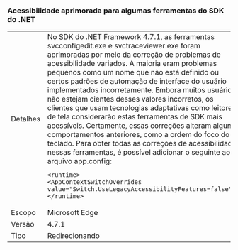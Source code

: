### <a name="improved-accessibility-for-some-net-sdk-tools"></a>Acessibilidade aprimorada para algumas ferramentas do SDK do .NET

|   |   |
|---|---|
|Detalhes|No SDK do .NET Framework 4.7.1, as ferramentas svcconfigedit.exe e svctraceviewer.exe foram aprimoradas por meio da correção de problemas de acessibilidade variados. A maioria eram problemas pequenos como um nome que não está definido ou certos padrões de automação de interface do usuário implementados incorretamente. Embora muitos usuários não estejam cientes desses valores incorretos, os clientes que usam tecnologias adaptativas como leitores de tela considerarão estas ferramentas de SDK mais acessíveis. Certamente, essas correções alteram alguns comportamentos anteriores, como a ordem do foco do teclado. Para obter todas as correções de acessibilidade nessas ferramentas, é possível adicionar o seguinte ao arquivo app.config:<pre><code class="language-xml">&lt;runtime&gt;&#13;&#10;&lt;AppContextSwitchOverrides value=&quot;Switch.UseLegacyAccessibilityFeatures=false&quot;/&gt;&#13;&#10;&lt;/runtime&gt;&#13;&#10;</code></pre>|
|Escopo|Microsoft Edge|
|Versão|4.7.1|
|Tipo|Redirecionando|

